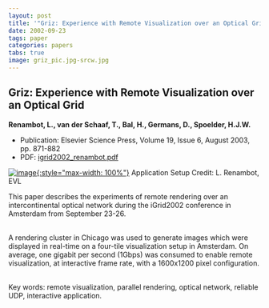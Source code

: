 ```yaml
---
layout: post
title: '"Griz: Experience with Remote Visualization over an Optical Grid"'
date: 2002-09-23
tags: paper
categories: papers
tabs: true
image: griz_pic.jpg-srcw.jpg
---
```


## Griz: Experience with Remote Visualization over an Optical Grid
**Renambot, L., van der Schaaf, T., Bal, H., Germans, D., Spoelder, H.J.W.**
- Publication: Elsevier Science Press, Volume 19, Issue 6, August 2003, pp. 871-882
- PDF: [igrid2002_renambot.pdf](/documents/igrid2002_renambot.pdf)


[![image](https://www.evl.uic.edu/output/originals/griz_pic.jpg-srcw.jpg){:style="max-width: 100%"}](https://www.evl.uic.edu/output/originals/griz_pic.jpg-srcw.jpg)
Application Setup
Credit: L. Renambot, EVL

This paper describes the experiments of remote rendering over an intercontinental optical network during the iGrid2002 conference in Amsterdam from September 23-26.<br><br>

A rendering cluster in Chicago was used to generate images which were displayed in real-time on a four-tile visualization setup in Amsterdam. On average, one gigabit per second (1Gbps) was consumed to enable remote visualization, at interactive frame rate, with a 1600x1200 pixel configuration.<br><br>

Key words: remote visualization, parallel rendering, optical network, reliable UDP, interactive application.